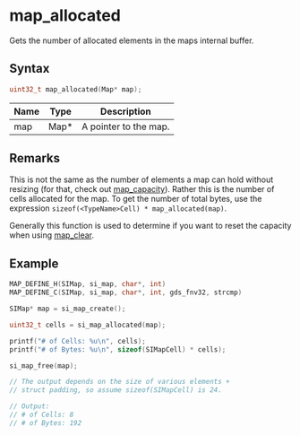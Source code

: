 # map_allocated

Gets the number of allocated elements in the maps internal buffer.

## Syntax

```c
uint32_t map_allocated(Map* map);
```

| Name | Type | Description |
| --- | --- | --- |
| map | Map* | A pointer to the map. |

## Remarks

This is not the same as the number of elements a map can hold without resizing (for that, check out [map_capacity]({{site.baseurl/map/map-capacity}})). Rather this is the number of cells allocated for the map. To get the number of total bytes, use the expression `sizeof(<TypeName>Cell) * map_allocated(map)`.

Generally this function is used to determine if you want to reset the capacity when using [map_clear]({{site.baseurl}}/map/map-clear).

## Example

```c
MAP_DEFINE_H(SIMap, si_map, char*, int)
MAP_DEFINE_C(SIMap, si_map, char*, int, gds_fnv32, strcmp)

SIMap* map = si_map_create();

uint32_t cells = si_map_allocated(map);

printf("# of Cells: %u\n", cells);
printf("# of Bytes: %u\n", sizeof(SIMapCell) * cells);

si_map_free(map);

// The output depends on the size of various elements +
// struct padding, so assume sizeof(SIMapCell) is 24.

// Output:
// # of Cells: 8
// # of Bytes: 192
```
